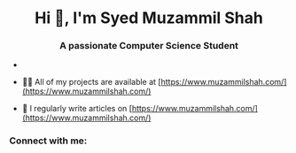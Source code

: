 <h1 align="center">Hi 👋, I'm Syed Muzammil Shah</h1>
<h3 align="center">A passionate Computer Science Student</h3>

*

- 👨‍💻 All of my projects are available at [https://www.muzammilshah.com/](https://www.muzammilshah.com/)

- 📝 I regularly write articles on [https://www.muzammilshah.com/](https://www.muzammilshah.com/)

<h3 align="left">Connect with me:</h3>
<p align="left">
</p>


<!---
muzammilmarwat/muzammilmarwat is a ✨ special ✨ repository because its `README.md` (this file) appears on your GitHub profile.
You can click the Preview link to take a look at your changes.
--->
